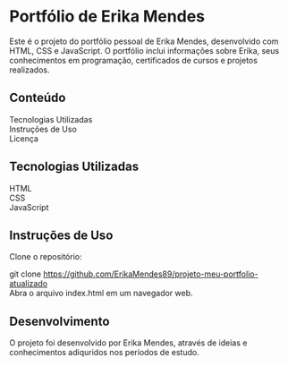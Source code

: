 # Portfólio de Erika Mendes

Este é o projeto do portfólio pessoal de Erika Mendes, desenvolvido com HTML, CSS e JavaScript. O portfólio inclui informações sobre Erika, seus conhecimentos em programação, certificados de cursos e projetos realizados.

## Conteúdo
Tecnologias Utilizadas<br>
Instruções de Uso<br>
Licença<br>

## Tecnologias Utilizadas
HTML<br>
CSS<br>
JavaScript<br>

## Instruções de Uso
Clone o repositório:<br>

git clone https://github.com/ErikaMendes89/projeto-meu-portfolio-atualizado<br>
Abra o arquivo index.html em um navegador web.

## Desenvolvimento

O projeto foi desenvolvido por Erika Mendes, através de ideias e conhecimentos adiquridos nos períodos de estudo. 







